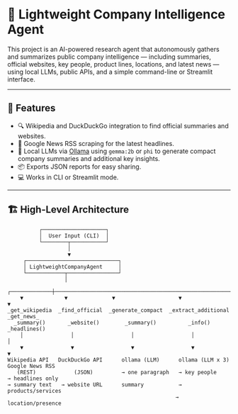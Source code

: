 # 🧠 Lightweight Company Intelligence Agent

This project is an AI-powered research agent that autonomously gathers and summarizes public company intelligence — including summaries, official websites, key people, product lines, locations, and latest news — using local LLMs, public APIs, and a simple command-line or Streamlit interface.

---

## 🚀 Features

- 🔍 Wikipedia and DuckDuckGo integration to find official summaries and websites.
- 📰 Google News RSS scraping for the latest headlines.
- 🧠 Local LLMs via [Ollama](https://ollama.com/) using `gemma:2b` or `phi` to generate compact company summaries and additional key insights.
- 📦 Exports JSON reports for easy sharing.
- 💻 Works in CLI or Streamlit mode.

---

## 🏗️ High-Level Architecture

```text
          ┌────────────────────┐
          │  User Input (CLI)  │
          └────────┬───────────┘
                   │
                   ▼
     ┌─────────────────────────────┐
     │ LightweightCompanyAgent     │
     └────────────┬────────────────┘
                  │
    ┌─────────────┼────────────────────────────────────────────────────────────┐
    ▼             ▼              ▼                    ▼                      ▼
_get_wikipedia  _find_official  _generate_compact  _extract_additional     _get_news_
  _summary()       _website()        _summary()          _info()            _headlines()
    │               │                  │                  │                     │
    ▼               ▼                  ▼                  ▼                     ▼
Wikipedia API   DuckDuckGo API      ollama (LLM)      ollama (LLM x 3)     Google News RSS
   (REST)            (JSON)         → one paragraph   → key people         → headlines only
→ summary text   → website URL      summary           → products/services
                                                     → location/presence 
